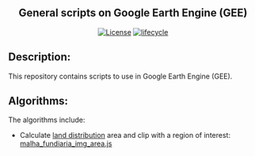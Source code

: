 <h2 align="center">
  General scripts on Google Earth Engine (GEE)
</h2>

<p align="center">
  <a href="https://github.com/grazirodigheri/gee-general-scripts/blob/main/LICENSE"><img src="https://img.shields.io/badge/license-MIT-green" alt="License"></a>
  <a href="https://www.tidyverse.org/lifecycle/#maturing"><img src="https://img.shields.io/badge/lifecycle-maturing-blue.svg" alt="lifecycle"></a>
</p>

## Description:

This repository contains scripts to use in Google Earth Engine (GEE). 

## Algorithms:

The algorithms include:
- Calculate [land distribution](https://www.cartasdaterra.com.br/post/malha-fundi%C3%A1ria) area and clip with a region of interest: [malha_fundiaria_img_area.js](https://code.earthengine.google.com/20c37ad02087d48a21c7f5aa9688a8d9)
